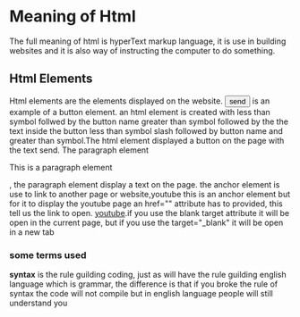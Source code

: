 # Meaning of Html
The full meaning of html is hyperText markup language, it is use in building websites and it is also way of instructing the computer to do something.

## Html Elements
Html elements are the elements displayed on the website.
<button>send</button> is an example of a button element.
an html element is created with  less than symbol follwed by the button name greater than symbol  followed by the
the text inside the button less than symbol slash  followed by button name and greater than symbol.The html element displayed a button on the page with the text send.
The paragraph element <p>This is a paragraph element</p>, the paragraph element display a text on the page.
the anchor element is use to link to another page or website,<a>youtube</a> this is an anchor element but for it to display the youtube page an href="" attribute has to provided, this tell us the link to open.
<a href="www.youtube.com" target="_blank">youtube</a>.if you use the blank target attribute it will be open in the current page, but if you use the target="_blank" it will be open in a new tab

### some terms used
**syntax** is the rule guilding coding, just as will have the rule guilding english language which is grammar, the difference is that if you broke the rule of syntax the code will not compile but in english language people will still understand you